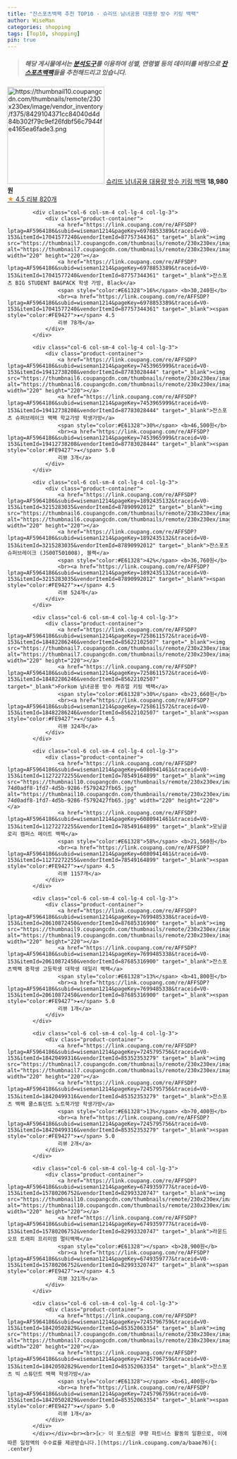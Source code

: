 ```yaml
---
title: "잔스포츠백팩 추천 TOP10 - 슈리뜨 남녀공용 대용량 방수 키링 백팩"
author: WiseMan
categories: shopping
tags: [Top10, shopping]
pin: true
---
```


> ##### 해당 게시물에서는 [**분석도구**](https://itemscout.io/)를 이용하여 **성별**, **연령별** 등의 데이터를 바탕으로 [**잔스포츠백팩**](https://link.coupang.com/a/baae76)들을 추천해드리고 있습니다.
<div class="container"><div class="row">
            <div class="col-6 col-sm-4 col-lg-4 col-lg-3">
                <div class="product-container">
                    <a href="https://link.coupang.com/re/AFFSDP?lptag=AF5964186&subid=wiseman1214&pageKey=6481843215&traceid=V0-153&itemId=14192825957&vendorItemId=81438491695" target="_blank"><img src="https://thumbnail10.coupangcdn.com/thumbnails/remote/230x230ex/image/vendor_inventory/f375/8429104371cc84040d4d84b302f79c9ef26fdbf56c7944fe4165ea6fade3.png" alt="https://thumbnail10.coupangcdn.com/thumbnails/remote/230x230ex/image/vendor_inventory/f375/8429104371cc84040d4d84b302f79c9ef26fdbf56c7944fe4165ea6fade3.png" width="220" height="220"></a>
                    <a href="https://link.coupang.com/re/AFFSDP?lptag=AF5964186&subid=wiseman1214&pageKey=6481843215&traceid=V0-153&itemId=14192825957&vendorItemId=81438491695" target="_blank">슈리뜨 남녀공용 대용량 방수 키링 백팩</a>
                    <span style="color:#E61328"></span> <b>18,980원</b>
                    <br><a href="https://link.coupang.com/re/AFFSDP?lptag=AF5964186&subid=wiseman1214&pageKey=6481843215&traceid=V0-153&itemId=14192825957&vendorItemId=81438491695" target="_blank"><span style="color:#FE9427">★</span> 4.5
                    리뷰 820개</a>
                </div>
            </div>
            
            <div class="col-6 col-sm-4 col-lg-4 col-lg-3">
                <div class="product-container">
                    <a href="https://link.coupang.com/re/AFFSDP?lptag=AF5964186&subid=wiseman1214&pageKey=6978853389&traceid=V0-153&itemId=17041577240&vendorItemId=87757344361" target="_blank"><img src="https://thumbnail7.coupangcdn.com/thumbnails/remote/230x230ex/image/vendor_inventory/8aa8/7807cd32b3592da1e7e7038395e9f7c09a18f5fc1835bcb35c54adca4e01.jpg" alt="https://thumbnail7.coupangcdn.com/thumbnails/remote/230x230ex/image/vendor_inventory/8aa8/7807cd32b3592da1e7e7038395e9f7c09a18f5fc1835bcb35c54adca4e01.jpg" width="220" height="220"></a>
                    <a href="https://link.coupang.com/re/AFFSDP?lptag=AF5964186&subid=wiseman1214&pageKey=6978853389&traceid=V0-153&itemId=17041577240&vendorItemId=87757344361" target="_blank">잔스포츠 BIG STUDENT BAGPACK 학생 가방, Black</a>
                    <span style="color:#E61328">16%</span> <b>30,240원</b>
                    <br><a href="https://link.coupang.com/re/AFFSDP?lptag=AF5964186&subid=wiseman1214&pageKey=6978853389&traceid=V0-153&itemId=17041577240&vendorItemId=87757344361" target="_blank"><span style="color:#FE9427">★</span> 4.5
                    리뷰 78개</a>
                </div>
            </div>
            
            <div class="col-6 col-sm-4 col-lg-4 col-lg-3">
                <div class="product-container">
                    <a href="https://link.coupang.com/re/AFFSDP?lptag=AF5964186&subid=wiseman1214&pageKey=7453965999&traceid=V0-153&itemId=19412738208&vendorItemId=87783028444" target="_blank"><img src="https://thumbnail6.coupangcdn.com/thumbnails/remote/230x230ex/image/vendor_inventory/f602/02d2716541a1500dbca220c5ef29f978d1a391d838be39223423829faa84.jpg" alt="https://thumbnail6.coupangcdn.com/thumbnails/remote/230x230ex/image/vendor_inventory/f602/02d2716541a1500dbca220c5ef29f978d1a391d838be39223423829faa84.jpg" width="220" height="220"></a>
                    <a href="https://link.coupang.com/re/AFFSDP?lptag=AF5964186&subid=wiseman1214&pageKey=7453965999&traceid=V0-153&itemId=19412738208&vendorItemId=87783028444" target="_blank">잔스포츠 슈퍼브레이크 백팩 학교가방 학생가방</a>
                    <span style="color:#E61328">30%</span> <b>46,500원</b>
                    <br><a href="https://link.coupang.com/re/AFFSDP?lptag=AF5964186&subid=wiseman1214&pageKey=7453965999&traceid=V0-153&itemId=19412738208&vendorItemId=87783028444" target="_blank"><span style="color:#FE9427">★</span> 5.0
                    리뷰 3개</a>
                </div>
            </div>
            
            <div class="col-6 col-sm-4 col-lg-4 col-lg-3">
                <div class="product-container">
                    <a href="https://link.coupang.com/re/AFFSDP?lptag=AF5964186&subid=wiseman1214&pageKey=1892435132&traceid=V0-153&itemId=3215283035&vendorItemId=87890992012" target="_blank"><img src="https://thumbnail6.coupangcdn.com/thumbnails/remote/230x230ex/image/vendor_inventory/a9df/b560350129604383198ed3d7a3177ec110bb1aa1fdd4c82a08ee18ff3760.JPG" alt="https://thumbnail6.coupangcdn.com/thumbnails/remote/230x230ex/image/vendor_inventory/a9df/b560350129604383198ed3d7a3177ec110bb1aa1fdd4c82a08ee18ff3760.JPG" width="220" height="220"></a>
                    <a href="https://link.coupang.com/re/AFFSDP?lptag=AF5964186&subid=wiseman1214&pageKey=1892435132&traceid=V0-153&itemId=3215283035&vendorItemId=87890992012" target="_blank">잔스포츠 슈퍼브레이크 (JS00T501008), 블랙</a>
                    <span style="color:#E61328">42%</span> <b>36,760원</b>
                    <br><a href="https://link.coupang.com/re/AFFSDP?lptag=AF5964186&subid=wiseman1214&pageKey=1892435132&traceid=V0-153&itemId=3215283035&vendorItemId=87890992012" target="_blank"><span style="color:#FE9427">★</span> 4.5
                    리뷰 524개</a>
                </div>
            </div>
            
            <div class="col-6 col-sm-4 col-lg-4 col-lg-3">
                <div class="product-container">
                    <a href="https://link.coupang.com/re/AFFSDP?lptag=AF5964186&subid=wiseman1214&pageKey=7258611572&traceid=V0-153&itemId=18482286246&vendorItemId=85622102507" target="_blank"><img src="https://thumbnail7.coupangcdn.com/thumbnails/remote/230x230ex/image/vendor_inventory/3e24/7dc1c7103f0948c2827aa67c037ca0c119d700e8aa6ec75af77806730d9f.jpg" alt="https://thumbnail7.coupangcdn.com/thumbnails/remote/230x230ex/image/vendor_inventory/3e24/7dc1c7103f0948c2827aa67c037ca0c119d700e8aa6ec75af77806730d9f.jpg" width="220" height="220"></a>
                    <a href="https://link.coupang.com/re/AFFSDP?lptag=AF5964186&subid=wiseman1214&pageKey=7258611572&traceid=V0-153&itemId=18482286246&vendorItemId=85622102507" target="_blank">Forkom 남녀공용 방수 캐쥬얼 키링 백팩</a>
                    <span style="color:#E61328">30%</span> <b>23,660원</b>
                    <br><a href="https://link.coupang.com/re/AFFSDP?lptag=AF5964186&subid=wiseman1214&pageKey=7258611572&traceid=V0-153&itemId=18482286246&vendorItemId=85622102507" target="_blank"><span style="color:#FE9427">★</span> 4.5
                    리뷰 324개</a>
                </div>
            </div>
            
            <div class="col-6 col-sm-4 col-lg-4 col-lg-3">
                <div class="product-container">
                    <a href="https://link.coupang.com/re/AFFSDP?lptag=AF5964186&subid=wiseman1214&pageKey=6080941461&traceid=V0-153&itemId=11272272255&vendorItemId=78549164899" target="_blank"><img src="https://thumbnail10.coupangcdn.com/thumbnails/remote/230x230ex/image/retail/images/380901683553040-74d0adf8-1fd7-4d5b-9286-f5792427fb65.jpg" alt="https://thumbnail10.coupangcdn.com/thumbnails/remote/230x230ex/image/retail/images/380901683553040-74d0adf8-1fd7-4d5b-9286-f5792427fb65.jpg" width="220" height="220"></a>
                    <a href="https://link.coupang.com/re/AFFSDP?lptag=AF5964186&subid=wiseman1214&pageKey=6080941461&traceid=V0-153&itemId=11272272255&vendorItemId=78549164899" target="_blank">모닝글로리 캠퍼스 메이트 백팩</a>
                    <span style="color:#E61328">58%</span> <b>21,560원</b>
                    <br><a href="https://link.coupang.com/re/AFFSDP?lptag=AF5964186&subid=wiseman1214&pageKey=6080941461&traceid=V0-153&itemId=11272272255&vendorItemId=78549164899" target="_blank"><span style="color:#FE9427">★</span> 4.5
                    리뷰 1157개</a>
                </div>
            </div>
            
            <div class="col-6 col-sm-4 col-lg-4 col-lg-3">
                <div class="product-container">
                    <a href="https://link.coupang.com/re/AFFSDP?lptag=AF5964186&subid=wiseman1214&pageKey=7699485338&traceid=V0-153&itemId=20610872450&vendorItemId=87685316900" target="_blank"><img src="https://thumbnail9.coupangcdn.com/thumbnails/remote/230x230ex/image/vendor_inventory/831c/ccde8ef9e7974a09c6f2f2fdefcf828e08dc7eedcff7940b1e78d01245f5.png" alt="https://thumbnail9.coupangcdn.com/thumbnails/remote/230x230ex/image/vendor_inventory/831c/ccde8ef9e7974a09c6f2f2fdefcf828e08dc7eedcff7940b1e78d01245f5.png" width="220" height="220"></a>
                    <a href="https://link.coupang.com/re/AFFSDP?lptag=AF5964186&subid=wiseman1214&pageKey=7699485338&traceid=V0-153&itemId=20610872450&vendorItemId=87685316900" target="_blank">잔스포츠백팩 중학생 고등학생 대학생 데일리 백팩</a>
                    <span style="color:#E61328">13%</span> <b>41,800원</b>
                    <br><a href="https://link.coupang.com/re/AFFSDP?lptag=AF5964186&subid=wiseman1214&pageKey=7699485338&traceid=V0-153&itemId=20610872450&vendorItemId=87685316900" target="_blank"><span style="color:#FE9427">★</span> 5.0
                    리뷰 1개</a>
                </div>
            </div>
            
            <div class="col-6 col-sm-4 col-lg-4 col-lg-3">
                <div class="product-container">
                    <a href="https://link.coupang.com/re/AFFSDP?lptag=AF5964186&subid=wiseman1214&pageKey=7245795756&traceid=V0-153&itemId=18420499316&vendorItemId=85352353279" target="_blank"><img src="https://thumbnail7.coupangcdn.com/thumbnails/remote/230x230ex/image/vendor_inventory/474a/b882e71a4b0c115ec1cc8b2e7aa713cfdc67b91b810dc6c26d29835ff69b.jpg" alt="https://thumbnail7.coupangcdn.com/thumbnails/remote/230x230ex/image/vendor_inventory/474a/b882e71a4b0c115ec1cc8b2e7aa713cfdc67b91b810dc6c26d29835ff69b.jpg" width="220" height="220"></a>
                    <a href="https://link.coupang.com/re/AFFSDP?lptag=AF5964186&subid=wiseman1214&pageKey=7245795756&traceid=V0-153&itemId=18420499316&vendorItemId=85352353279" target="_blank">잔스포츠 백팩 쿨스튜던트 노트북가방 학생가방</a>
                    <span style="color:#E61328">13%</span> <b>70,400원</b>
                    <br><a href="https://link.coupang.com/re/AFFSDP?lptag=AF5964186&subid=wiseman1214&pageKey=7245795756&traceid=V0-153&itemId=18420499316&vendorItemId=85352353279" target="_blank"><span style="color:#FE9427">★</span> 5.0
                    리뷰 2개</a>
                </div>
            </div>
            
            <div class="col-6 col-sm-4 col-lg-4 col-lg-3">
                <div class="product-container">
                    <a href="https://link.coupang.com/re/AFFSDP?lptag=AF5964186&subid=wiseman1214&pageKey=6749359777&traceid=V0-153&itemId=15780206752&vendorItemId=82993320747" target="_blank"><img src="https://thumbnail10.coupangcdn.com/thumbnails/remote/230x230ex/image/vendor_inventory/a1e1/1e515ca058f3d955400bacb4ae855a41b1d23448f443711bb30835a2e001.jpg" alt="https://thumbnail10.coupangcdn.com/thumbnails/remote/230x230ex/image/vendor_inventory/a1e1/1e515ca058f3d955400bacb4ae855a41b1d23448f443711bb30835a2e001.jpg" width="220" height="220"></a>
                    <a href="https://link.coupang.com/re/AFFSDP?lptag=AF5964186&subid=wiseman1214&pageKey=6749359777&traceid=V0-153&itemId=15780206752&vendorItemId=82993320747" target="_blank">라운드오프 트래피 프리미엄 멀티백팩</a>
                    <span style="color:#E61328"></span> <b>28,900원</b>
                    <br><a href="https://link.coupang.com/re/AFFSDP?lptag=AF5964186&subid=wiseman1214&pageKey=6749359777&traceid=V0-153&itemId=15780206752&vendorItemId=82993320747" target="_blank"><span style="color:#FE9427">★</span> 4.5
                    리뷰 321개</a>
                </div>
            </div>
            
            <div class="col-6 col-sm-4 col-lg-4 col-lg-3">
                <div class="product-container">
                    <a href="https://link.coupang.com/re/AFFSDP?lptag=AF5964186&subid=wiseman1214&pageKey=7245796759&traceid=V0-153&itemId=18420502829&vendorItemId=85352063354" target="_blank"><img src="https://thumbnail7.coupangcdn.com/thumbnails/remote/230x230ex/image/vendor_inventory/2d14/e4165038e53d6ae1a37dea583c87e76df88257deb31c4ac53e9efa3475c0.jpg" alt="https://thumbnail7.coupangcdn.com/thumbnails/remote/230x230ex/image/vendor_inventory/2d14/e4165038e53d6ae1a37dea583c87e76df88257deb31c4ac53e9efa3475c0.jpg" width="220" height="220"></a>
                    <a href="https://link.coupang.com/re/AFFSDP?lptag=AF5964186&subid=wiseman1214&pageKey=7245796759&traceid=V0-153&itemId=18420502829&vendorItemId=85352063354" target="_blank">잔스포츠 빅 스튜던트 백팩 학생가방</a>
                    <span style="color:#E61328"></span> <b>61,400원</b>
                    <br><a href="https://link.coupang.com/re/AFFSDP?lptag=AF5964186&subid=wiseman1214&pageKey=7245796759&traceid=V0-153&itemId=18420502829&vendorItemId=85352063354" target="_blank"><span style="color:#FE9427">★</span> 5.0
                    리뷰 1개</a>
                </div>
            </div>
            </div></div><br><br>[👉 이 포스팅은 쿠팡 파트너스 활동의 일환으로, 이에 따른 일정액의 수수료를 제공받습니다.](https://link.coupang.com/a/baae76){: .center}